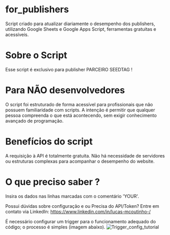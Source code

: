 # for_publishers
Script criado para atualizar diariamente o desempenho dos publishers, utilizando Google Sheets e Google Apps Script, ferramentas gratuitas e acessíveis.

# Sobre o Script
Esse script é exclusivo para publisher PARCEIRO SEEDTAG !

# Para NÃO desenvolvedores
O script foi estruturado de forma acessível para profissionais que não possuem familiaridade com scripts. A intenção é permitir que qualquer pessoa compreenda o que está acontecendo, sem exigir conhecimento avançado de programação.

# Benefícios do script
A requisição à API é totalmente gratuita. Não há necessidade de servidores ou estruturas complexas para acompanhar o desempenho do website.

# O que preciso saber ?
Insira os dados nas linhas marcadas com o comentário 'YOUR'.

Possui dúvidas sobre configuração e ou Precisa do API/Token?
Entre em contato via LinkedIn: https://www.linkedin.com/in/lucas-mcoutinho-/

É necessário configurar um trigger para o funcionamento adequado do código; o processo é simples (imagem abaixo).
![Trigger_config_tutorial](https://github.com/user-attachments/assets/13802269-f4c6-4a2a-9fd2-565d6b31c36a)
